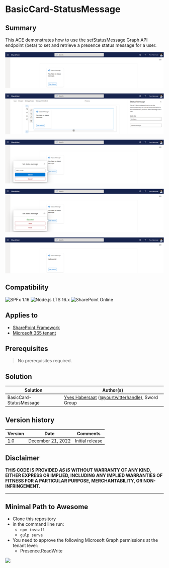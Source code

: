 # BasicCard-StatusMessage

## Summary

This ACE demonstrates how to use the setStatusMessage Graph API endpoint (beta) to set and retrieve a presence status message for a user.

![card view](assets/card_view.png)

![card view with settings](assets/card_view_settings.png)

![quick view](assets/quick_view.png)

![card view success](assets/quick_view_success.png)

![card view updated](assets/card_view_updated.png)

## Compatibility

![SPFx 1.16](https://img.shields.io/badge/SPFx-1.16.0-green.svg)
![Node.js LTS 16.x](https://img.shields.io/badge/Node.js-LTS%2016.x-green.svg)
![SharePoint Online](https://img.shields.io/badge/SharePoint-Online-yellow.svg)

## Applies to

* [SharePoint Framework](https://docs.microsoft.com/sharepoint/dev/spfx/sharepoint-framework-overview)
* [Microsoft 365 tenant](https://docs.microsoft.com/sharepoint/dev/spfx/set-up-your-development-environment)

## Prerequisites

> No prerequisites required.

## Solution

Solution|Author(s)
--------|---------
BasicCard-StatusMessage | [Yves Habersaat](https://github.com/yhabersaat) ([@yourtwitterhandle](https://twitter.com/yhabersaat)), Sword Group

## Version history

Version|Date|Comments
-------|----|--------
1.0|December 21, 2022|Initial release

## Disclaimer

**THIS CODE IS PROVIDED *AS IS* WITHOUT WARRANTY OF ANY KIND, EITHER EXPRESS OR IMPLIED, INCLUDING ANY IMPLIED WARRANTIES OF FITNESS FOR A PARTICULAR PURPOSE, MERCHANTABILITY, OR NON-INFRINGEMENT.**

---

## Minimal Path to Awesome

* Clone this repository
* in the command line run:
  * `npm install`
  * `gulp serve`
* You need to approve the following Microsoft Graph permissions at the tenant level:
  * Presence.ReadWrite

<img src="https:/pnptelemetry.azurewebsites.net/sp-dev-fx-aces/samples/TODO" />